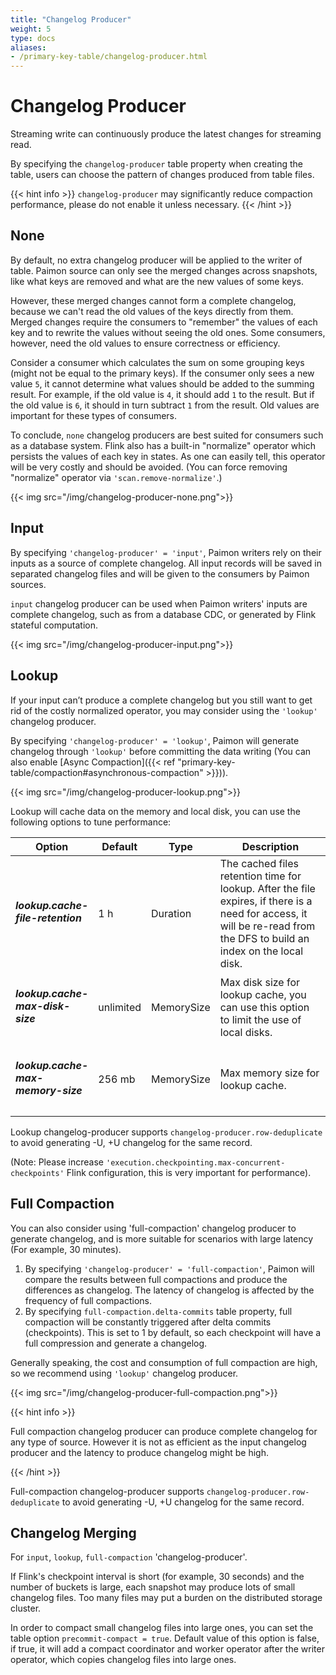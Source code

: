 ```yaml
---
title: "Changelog Producer"
weight: 5
type: docs
aliases:
- /primary-key-table/changelog-producer.html
---
```

<!--
Licensed to the Apache Software Foundation (ASF) under one
or more contributor license agreements.  See the NOTICE file
distributed with this work for additional information
regarding copyright ownership.  The ASF licenses this file
to you under the Apache License, Version 2.0 (the
"License"); you may not use this file except in compliance
with the License.  You may obtain a copy of the License at

  http://www.apache.org/licenses/LICENSE-2.0

Unless required by applicable law or agreed to in writing,
software distributed under the License is distributed on an
"AS IS" BASIS, WITHOUT WARRANTIES OR CONDITIONS OF ANY
KIND, either express or implied.  See the License for the
specific language governing permissions and limitations
under the License.
-->

# Changelog Producer

Streaming write can continuously produce the latest changes for streaming read.

By specifying the `changelog-producer` table property when creating the table, users can choose the pattern of changes produced from table files.

{{< hint info >}}
`changelog-producer` may significantly reduce compaction performance, please do not enable it unless necessary.
{{< /hint >}}

## None

By default, no extra changelog producer will be applied to the writer of table. Paimon source can only see the merged changes across snapshots, like what keys are removed and what are the new values of some keys.

However, these merged changes cannot form a complete changelog, because we can't read the old values of the keys directly from them. Merged changes require the consumers to "remember" the values of each key and to rewrite the values without seeing the old ones. Some consumers, however, need the old values to ensure correctness or efficiency.

Consider a consumer which calculates the sum on some grouping keys (might not be equal to the primary keys). If the consumer only sees a new value `5`, it cannot determine what values should be added to the summing result. For example, if the old value is `4`, it should add `1` to the result. But if the old value is `6`, it should in turn subtract `1` from the result. Old values are important for these types of consumers.

To conclude, `none` changelog producers are best suited for consumers such as a database system. Flink also has a 
built-in "normalize" operator which persists the values of each key in states. As one can easily tell, this operator
will be very costly and should be avoided. (You can force removing "normalize" operator via `'scan.remove-normalize'`.)

{{< img src="/img/changelog-producer-none.png">}}

## Input

By specifying `'changelog-producer' = 'input'`, Paimon writers rely on their inputs as a source of complete changelog. All input records will be saved in separated changelog files and will be given to the consumers by Paimon sources.

`input` changelog producer can be used when Paimon writers' inputs are complete changelog, such as from a database CDC, or generated by Flink stateful computation.

{{< img src="/img/changelog-producer-input.png">}}

## Lookup

If your input can’t produce a complete changelog but you still want to get rid of the costly normalized operator, you
may consider using the `'lookup'` changelog producer.

By specifying `'changelog-producer' = 'lookup'`, Paimon will generate changelog through `'lookup'` before committing
the data writing (You can also enable [Async Compaction]({{< ref "primary-key-table/compaction#asynchronous-compaction" >}})).

{{< img src="/img/changelog-producer-lookup.png">}}

Lookup will cache data on the memory and local disk, you can use the following options to tune performance:

<table class="table table-bordered">
    <thead>
    <tr>
      <th class="text-left" style="width: 20%">Option</th>
      <th class="text-left" style="width: 5%">Default</th>
      <th class="text-left" style="width: 10%">Type</th>
      <th class="text-left" style="width: 60%">Description</th>
    </tr>
    </thead>
    <tbody>
    <tr>
        <td><h5>lookup.cache-file-retention</h5></td>
        <td style="word-wrap: break-word;">1 h</td>
        <td>Duration</td>
        <td>The cached files retention time for lookup. After the file expires, if there is a need for access, it will be re-read from the DFS to build an index on the local disk.</td>
    </tr>
    <tr>
        <td><h5>lookup.cache-max-disk-size</h5></td>
        <td style="word-wrap: break-word;">unlimited</td>
        <td>MemorySize</td>
        <td>Max disk size for lookup cache, you can use this option to limit the use of local disks.</td>
    </tr>
    <tr>
        <td><h5>lookup.cache-max-memory-size</h5></td>
        <td style="word-wrap: break-word;">256 mb</td>
        <td>MemorySize</td>
        <td>Max memory size for lookup cache.</td>
    </tr>
    </tbody>
</table>

Lookup changelog-producer supports `changelog-producer.row-deduplicate` to avoid generating -U, +U
changelog for the same record.

(Note: Please increase `'execution.checkpointing.max-concurrent-checkpoints'` Flink configuration, this is very
important for performance).

## Full Compaction

You can also consider using 'full-compaction' changelog producer to generate changelog, and is more suitable for scenarios
with large latency (For example, 30 minutes).

1. By specifying `'changelog-producer' = 'full-compaction'`, Paimon will compare the results between full compactions and
produce the differences as changelog. The latency of changelog is affected by the frequency of full compactions.
2. By specifying `full-compaction.delta-commits` table property, full compaction will be constantly triggered after delta
commits (checkpoints). This is set to 1 by default, so each checkpoint will have a full compression and generate a
changelog.

Generally speaking, the cost and consumption of full compaction are high, so we recommend using `'lookup'` changelog
producer.

{{< img src="/img/changelog-producer-full-compaction.png">}}

{{< hint info >}}

Full compaction changelog producer can produce complete changelog for any type of source. However it is not as
efficient as the input changelog producer and the latency to produce changelog might be high.

{{< /hint >}}

Full-compaction changelog-producer supports `changelog-producer.row-deduplicate` to avoid generating -U, +U
changelog for the same record.

## Changelog Merging

For `input`, `lookup`, `full-compaction` 'changelog-producer'.

If Flink's checkpoint interval is short (for example, 30 seconds) and the number of buckets is large, each snapshot may
produce lots of small changelog files. Too many files may put a burden on the distributed storage cluster.

In order to compact small changelog files into large ones, you can set the table option `precommit-compact = true`.
Default value of this option is false, if true, it will add a compact coordinator and worker operator after the writer
operator, which copies changelog files into large ones.
